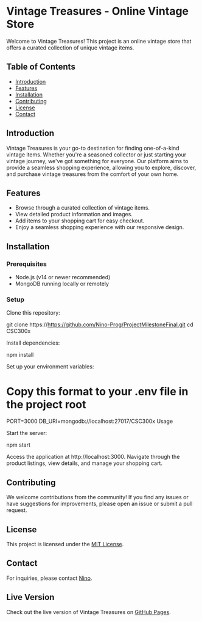# Vintage Treasures - Online Vintage Store

Welcome to Vintage Treasures! This project is an online vintage store that offers a curated collection of unique vintage items.

## Table of Contents

- [Introduction](#introduction)
- [Features](#features)
- [Installation](#installation)
- [Contributing](#contributing)
- [License](#license)
- [Contact](#contact)

## Introduction

Vintage Treasures is your go-to destination for finding one-of-a-kind vintage items. Whether you're a seasoned collector or just starting your vintage journey, we've got something for everyone. Our platform aims to provide a seamless shopping experience, allowing you to explore, discover, and purchase vintage treasures from the comfort of your own home.

## Features

- Browse through a curated collection of vintage items.
- View detailed product information and images.
- Add items to your shopping cart for easy checkout.
- Enjoy a seamless shopping experience with our responsive design.

## Installation

### Prerequisites
- Node.js (v14 or newer recommended)
- MongoDB running locally or remotely

### Setup
Clone this repository:

git clone https://https://github.com/Nino-Prog/ProjectMilestoneFinal.git
cd CSC300x

Install dependencies:

npm install

Set up your environment variables:


# Copy this format to your .env file in the project root
PORT=3000
DB_URI=mongodb://localhost:27017/CSC300x
Usage

Start the server:

npm start

Access the application at http://localhost:3000. Navigate through the product listings, view details, and manage your shopping cart.

## Contributing

We welcome contributions from the community! If you find any issues or have suggestions for improvements, please open an issue or submit a pull request.

## License

This project is licensed under the [MIT License](LICENSE).

## Contact

For inquiries, please contact [Nino](mailto:nombongi2@gmail.com).

## Live Version

Check out the live version of Vintage Treasures on [GitHub Pages](https://Nino-prog.github.io/CSC300XProject/).

